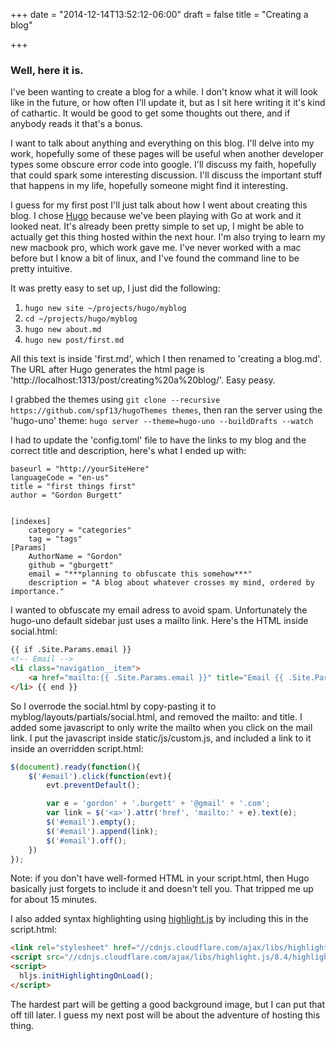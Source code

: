 +++
date = "2014-12-14T13:52:12-06:00"
draft = false
title = "Creating a blog"

+++

### Well, here it is.

I've been wanting to create a blog for a while.  I don't know what it will look like in the future, or how often I'll update it, but as I sit here writing it it's kind of cathartic.  It would be good to get some thoughts out there, and if anybody reads it that's a bonus.

I want to talk about anything and everything on this blog.  I'll delve into my work, hopefully some of these pages will be useful when another developer types some obscure error code into google.  I'll discuss my faith, hopefully that could spark some interesting discussion.  I'll discuss the important stuff that happens in my life, hopefully someone might find it interesting.

I guess for my first post I'll just talk about how I went about creating this blog.  I chose [Hugo](http://gohugo.io/) because we've been playing with Go at work and it looked neat.  It's already been pretty simple to set up, I might be able to actually get this thing hosted within the next hour.  I'm also trying to learn my new macbook pro, which work gave me.  I've never worked with a mac before but I know a bit of linux, and I've found the command line to be pretty intuitive.

It was pretty easy to set up, I just did the following:

1. `hugo new site ~/projects/hugo/myblog`
2. `cd ~/projects/hugo/myblog`
3. `hugo new about.md`
4. `hugo new post/first.md`

All this text is inside 'first.md', which I then renamed to 'creating a blog.md'.  The URL after Hugo generates the html page is 'http://localhost:1313/post/creating%20a%20blog/'.  Easy peasy.

I grabbed the themes using `git clone --recursive https://github.com/spf13/hugoThemes themes`, then ran the server using the 'hugo-uno' theme:
`hugo server --theme=hugo-uno --buildDrafts --watch`

I had to update the 'config.toml' file to have the links to my blog and the correct title and description, here's what I ended up with:

```
baseurl = "http://yourSiteHere"
languageCode = "en-us"
title = "first things first"
author = "Gordon Burgett"


[indexes]
	category = "categories"
	tag = "tags"
[Params]
	AuthorName = "Gordon"
	github = "gburgett"
	email = "***planning to obfuscate this somehow***"
	description = "A blog about whatever crosses my mind, ordered by importance."
```

I wanted to obfuscate my email adress to avoid spam.  Unfortunately the hugo-uno default sidebar just uses a mailto link.  Here's the HTML inside social.html:

```html
{{ if .Site.Params.email }}
<!-- Email -->
<li class="navigation__item">
    <a href="mailto:{{ .Site.Params.email }}" title="Email {{ .Site.Params.email }}"> <i class='fa fa-envelope-o'></i> <span class="label">Email</span> </a>
</li> {{ end }}
```
So I overrode the social.html by copy-pasting it to myblog/layouts/partials/social.html, and removed the mailto: and title.  I added some javascript to only write the mailto when you click on the mail link.  I put the javascript inside static/js/custom.js, and included a link to it inside an overridden script.html:
```javascript
$(document).ready(function(){
	$('#email').click(function(evt){
		evt.preventDefault();

		var e = 'gordon' + '.burgett' + '@gmail' + '.com';
		var link = $('<a>').attr('href', 'mailto:' + e).text(e);
		$('#email').empty();
		$('#email').append(link);
		$('#email').off();
	})
});
```
Note: if you don't have well-formed HTML in your script.html, then Hugo basically just forgets to include it and doesn't tell you.  That tripped me up for about 15 minutes.

I also added syntax highlighting using [highlight.js](https://highlightjs.org/usage/) by including this in the script.html:
```html
<link rel="stylesheet" href="//cdnjs.cloudflare.com/ajax/libs/highlight.js/8.4/styles/default.min.css">
<script src="//cdnjs.cloudflare.com/ajax/libs/highlight.js/8.4/highlight.min.js"></script>
<script>
  hljs.initHighlightingOnLoad();
</script>
```

The hardest part will be getting a good background image, but I can put that off till later.  I guess my next post will be about the adventure of hosting this thing.
